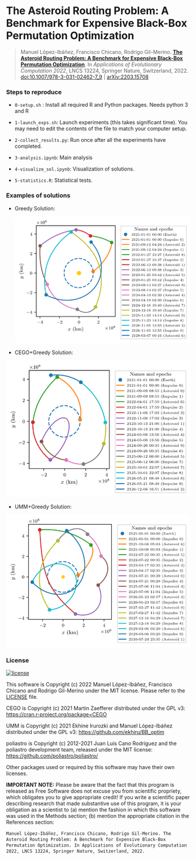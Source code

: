 The Asteroid Routing Problem: A Benchmark for Expensive Black-Box Permutation Optimization
============================

> Manuel López-Ibáñez, Francisco Chicano, Rodrigo Gil-Merino. **[The Asteroid Routing Problem: A Benchmark for Expensive Black-Box Permutation Optimization](https://arxiv.org/abs/2203.15708)**. In _Applications of Evolutionary Computation 2022_, LNCS 13224, Springer Nature, Switzerland, 2022. [doi:10.1007/978-3-031-02462-7_9](https://doi.org/10.1007/978-3-031-02462-7_9)  | [arXiv:2203.15708](https://arxiv.org/abs/2203.15708)

### Steps to reproduce ###

 * `0-setup.sh` : Install all required R and Python packages. Needs python 3 and R

 * `1-launch_exps.sh`: Launch experiments (this takes significant time). You may need to edit the contents of the file to match your computer setup.

 * `2-collect_results.py`: Run once after all the experiments have completed.

 * `3-analysis.ipynb`: Main analysis

 * `4-visualize_sol.ipynb`: Visualization of solutions.

 * `5-statistics.R`: Statistical tests.

### Examples of solutions ###

* Greedy Solution:
  
  ![Greedy Solution](/img/sol_greedy_10_73.svg)

 * CEGO+Greedy Solution:
 
  ![CEGO+Greedy Solution](/img/sol_cego-greedy-er1_10_73.svg)

 * UMM+Greedy Solution:

  ![UMM+Greedy Solution](/img/sol_umm-greedy-er0_10_73.svg)

### License ###


[![license](https://img.shields.io/badge/license-MIT-blue.svg?style=flat-square)](./LICENSE)

This software is Copyright (c) 2022 Manuel López-Ibáñez, Francisco Chicano and Rodrigo Gil-Merino under the MIT license. Please refer to the [LICENSE](./LICENSE) file.

CEGO is Copyright (c) 2021 Martin Zaefferer distributed under the GPL v3:
https://cran.r-project.org/package=CEGO

UMM is Copyright (c) 2021 Ekhine Irurozki and Manuel López-Ibáñez distributed
under the GPL v3: https://github.com/ekhiru/BB_optim

poliastro is Copyright (c) 2012-2021 Juan Luis Cano Rodríguez and the poliastro development team, released under the MIT license: https://github.com/poliastro/poliastro/

Other packages used or required by this software may have their own licenses.

**IMPORTANT NOTE:** Please be aware that the fact that this program is released as
Free Software does not excuse you from scientific propriety, which obligates
you to give appropriate credit! If you write a scientific paper describing
research that made substantive use of this program, it is your obligation as a
scientist to (a) mention the fashion in which this software was used in the
Methods section; (b) mention the appropriate citation in the References section:

    Manuel López-Ibáñez, Francisco Chicano, Rodrigo Gil-Merino. The Asteroid Routing Problem: A Benchmark for Expensive Black-Box Permutation Optimization. In Applications of Evolutionary Computation 2022, LNCS 13224, Springer Nature, Switzerland, 2022.

